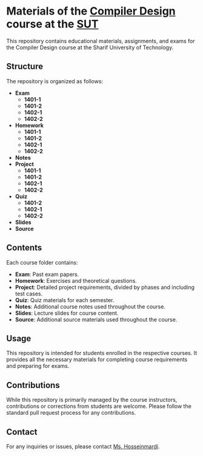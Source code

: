 # Materials of the [Compiler Design](https://docs.ce.sharif.edu/course/40414) course at the [SUT](https://en.sharif.edu)

This repository contains educational materials, assignments, and exams for the Compiler Design course at the Sharif University of Technology.

## Structure

The repository is organized as follows:

- **Exam**
  - **1401-1**
  - **1401-2**
  - **1402-1**
  - **1402-2**
- **Homework**
  - **1401-1**
  - **1401-2**
  - **1402-1**
  - **1402-2**
- **Notes**
- **Project**
  - **1401-1**
  - **1401-2**
  - **1402-1**
  - **1402-2**
- **Quiz**
  - **1401-2**
  - **1402-1**
  - **1402-2**
- **Slides**
- **Source**

## Contents

Each course folder contains:

- **Exam**: Past exam papers.
- **Homework**: Exercises and theoretical questions.
- **Project**: Detailed project requirements, divided by phases and including test cases.
- **Quiz**: Quiz materials for each semester.
- **Notes**: Additional course notes used throughout the course.
- **Slides**: Lecture slides for course content.
- **Source**: Additional source materials used throughout the course.

## Usage

This repository is intended for students enrolled in the respective courses. It provides all the necessary materials for completing course requirements and preparing for exams.

## Contributions

While this repository is primarily managed by the course instructors, contributions or corrections from students are welcome. Please follow the standard pull request process for any contributions.

## Contact

For any inquiries or issues, please contact [Ms. Hosseinmardi](mailto:s.hosseinmardi.sharif@gmail.com).